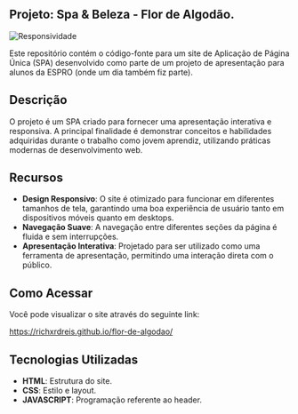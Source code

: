 ## Projeto: Spa & Beleza - Flor de Algodão.

![Responsividade](https://github.com/user-attachments/assets/7deff47a-8183-4873-a261-b0d9b7a679df)

Este repositório contém o código-fonte para um site de Aplicação de Página Única (SPA) desenvolvido como parte de um projeto de apresentação para alunos da ESPRO (onde um dia também fiz parte).

## Descrição

O projeto é um SPA criado para fornecer uma apresentação interativa e responsiva. A principal finalidade é demonstrar conceitos e habilidades adquiridas durante o trabalho como jovem aprendiz, utilizando práticas modernas de desenvolvimento web.

## Recursos

- **Design Responsivo**: O site é otimizado para funcionar em diferentes tamanhos de tela, garantindo uma boa experiência de usuário tanto em dispositivos móveis quanto em desktops.
- **Navegação Suave**: A navegação entre diferentes seções da página é fluida e sem interrupções.
- **Apresentação Interativa**: Projetado para ser utilizado como uma ferramenta de apresentação, permitindo uma interação direta com o público.

## Como Acessar

Você pode visualizar o site através do seguinte link:

https://richxrdreis.github.io/flor-de-algodao/


## Tecnologias Utilizadas

- **HTML**: Estrutura do site.
- **CSS**: Estilo e layout.
- **JAVASCRIPT**: Programação referente ao header.
